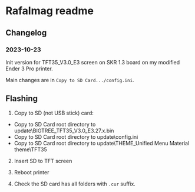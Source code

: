# Rafalmag readme

## Changelog

### 2023-10-23

Init version for TFT35_V3.0_E3 screen on SKR 1.3 board on my modified Ender 3 Pro printer.

Main changes are in `Copy to SD Card.../config.ini`.

## Flashing

1. Copy to SD (not USB stick) card:
- Copy to SD Card root directory to update\BIGTREE_TFT35_V3.0_E3.27.x.bin
- Copy to SD Card root directory to update\config.ini
- Copy to SD Card root directory to update\THEME_Unified Menu Material theme\TFT35

2. Insert SD to TFT screen

3. Reboot printer

4. Check the SD card has all folders with `.cur` suffix.






